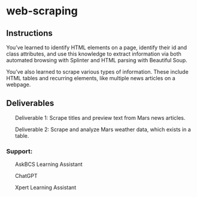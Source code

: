 # web-scraping

<h2>Instructions</h2>

You’ve learned to identify HTML elements on a page, identify their id and class attributes, and use this knowledge to extract information via both automated browsing with Splinter and HTML parsing with Beautiful Soup. 

You’ve also learned to scrape various types of information. These include HTML tables and recurring elements, like multiple news articles on a webpage.

<h2>Deliverables</h2>
<ul>Deliverable 1: Scrape titles and preview text from Mars news articles.</ul>
<ul>Deliverable 2: Scrape and analyze Mars weather data, which exists in a table.</ul>

<h3>Support:</h3>
<ul>AskBCS Learning Assistant</ul>
<ul>ChatGPT</ul>
<ul>Xpert Learning Assistant</ul>
